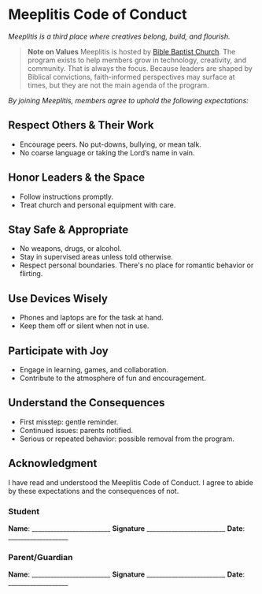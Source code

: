 # Meeplitis Code of Conduct

*Meeplitis is a third place where creatives belong, build, and flourish.*

> **Note on Values**
> Meeplitis is hosted by [Bible Baptist Church](https://www.bbcpa.org). The program exists to help members grow in technology, creativity, and community. That is always the focus. Because leaders are shaped by Biblical convictions, faith-informed perspectives may surface at times, but they are not the main agenda of the program.

*By joining Meeplitis, members agree to uphold the following expectations:*

## Respect Others & Their Work

* Encourage peers. No put-downs, bullying, or mean talk.
* No coarse language or taking the Lord’s name in vain.

## Honor Leaders & the Space

* Follow instructions promptly.
* Treat church and personal equipment with care.

## Stay Safe & Appropriate

* No weapons, drugs, or alcohol.
* Stay in supervised areas unless told otherwise.
* Respect personal boundaries.  There's no place for romantic behavior or flirting.

## Use Devices Wisely

* Phones and laptops are for the task at hand.
* Keep them off or silent when not in use.

## Participate with Joy

* Engage in learning, games, and collaboration.
* Contribute to the atmosphere of fun and encouragement.

## Understand the Consequences

* First misstep: gentle reminder.
* Continued issues: parents notified.
* Serious or repeated behavior: possible removal from the program.

## Acknowledgment

I have read and understood the Meeplitis Code of Conduct. I agree to abide by these expectations and the consequences of not.

### Student
**Name**: _________________________  **Signature** _________________________  **Date**: ___________________

### Parent/Guardian
**Name**: _________________________  **Signature** _________________________  **Date**: ___________________

